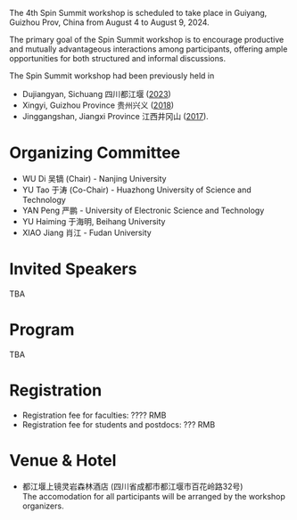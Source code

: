 The 4th Spin Summit workshop is scheduled to take place in Guiyang, Guizhou Prov, China from August 4 to August 9, 2024. 

The primary goal of the Spin Summit workshop is to encourage productive and mutually advantageous interactions among participants, offering ample opportunities for both structured and informal discussions.

The Spin Summit workshop had been previously held in
- Dujiangyan, Sichuang 四川都江堰 ([2023](../index_2023.html))
- Xingyi, Guizhou Province 贵州兴义 ([2018](../2018/index.html))
- Jinggangshan, Jiangxi Province 江西井冈山 ([2017](../2017/index.html)).

# Organizing Committee

- WU Di 吴镝 (Chair) - Nanjing University
- YU Tao 于涛 (Co-Chair) - Huazhong University of Science and Technology 
- YAN Peng 严鹏 - University of Electronic Science and Technology
- YU Haiming 于海明, Beihang University
- XIAO Jiang 肖江 - Fudan University

# Invited Speakers

TBA

# Program

TBA

# Registration

- Registration fee for faculties: ???? RMB
- Registration fee for students and postdocs: ??? RMB

# Venue & Hotel

- 都江堰上镜灵岩森林酒店 (四川省成都市都江堰市百花岭路32号) <br>
  The accomodation for all participants will be arranged by the workshop organizers. 